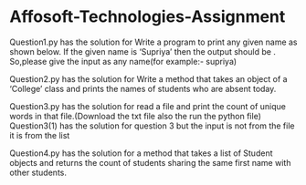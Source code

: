 # Affosoft-Technologies-Assignment

Question1.py has the solution for Write a program to print any given name as shown below.
If the given name is ‘Supriya’ then the output should be . So,please give the input as any name(for example:- supriya)

Question2.py has the solution for Write a method that takes an object of a ‘College’ class and prints the names of students
who are absent today.


Question3.py has the solution for read a file and print the count of unique words in that file.(Download the txt file also the run the python file)                                                                                                                                       
      Question3(1) has the solution for question 3 but the input is not from the file it is from the list
      
Question4.py has the solution for a method that takes a list of Student objects and returns the count of students
sharing the same first name with other students. 
      
      
      
      
      

